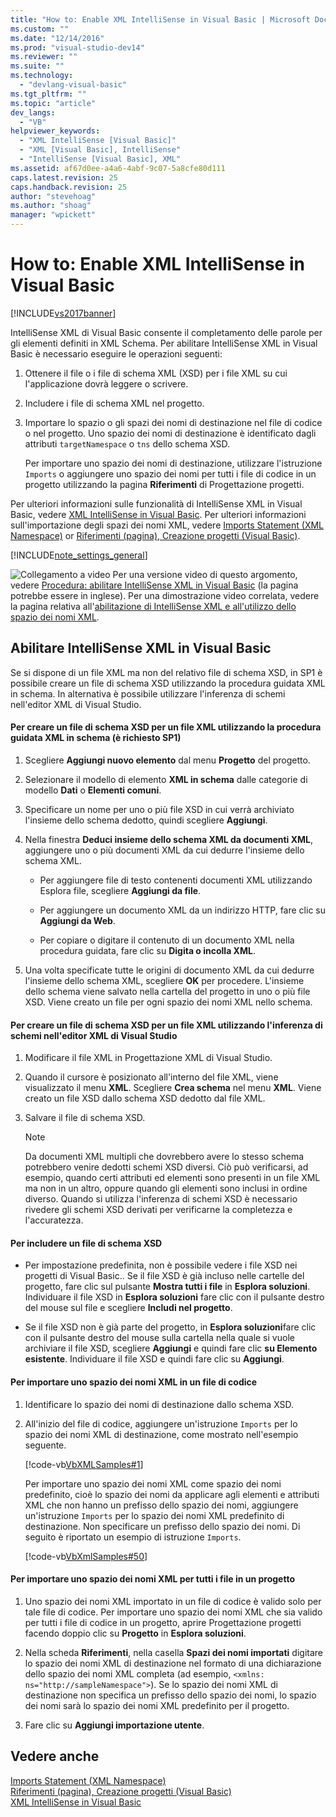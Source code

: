 ```yaml
---
title: "How to: Enable XML IntelliSense in Visual Basic | Microsoft Docs"
ms.custom: ""
ms.date: "12/14/2016"
ms.prod: "visual-studio-dev14"
ms.reviewer: ""
ms.suite: ""
ms.technology: 
  - "devlang-visual-basic"
ms.tgt_pltfrm: ""
ms.topic: "article"
dev_langs: 
  - "VB"
helpviewer_keywords: 
  - "XML IntelliSense [Visual Basic]"
  - "XML [Visual Basic], IntelliSense"
  - "IntelliSense [Visual Basic], XML"
ms.assetid: af67d0ee-a4a6-4abf-9c07-5a8cfe80d111
caps.latest.revision: 25
caps.handback.revision: 25
author: "stevehoag"
ms.author: "shoag"
manager: "wpickett"
---
```

# How to: Enable XML IntelliSense in Visual Basic
[!INCLUDE[vs2017banner](../../../../csharp/includes/vs2017banner.md)]

IntelliSense XML di Visual Basic consente il completamento delle parole per gli elementi definiti in XML Schema.  Per abilitare IntelliSense XML in Visual Basic è necessario eseguire le operazioni seguenti:  
  
1.  Ottenere il file o i file di schema XML \(XSD\) per i file XML su cui l'applicazione dovrà leggere o scrivere.  
  
2.  Includere i file di schema XML nel progetto.  
  
3.  Importare lo spazio o gli spazi dei nomi di destinazione nel file di codice o nel progetto.  Uno spazio dei nomi di destinazione è identificato dagli attributi `targetNamespace` o `tns` dello schema XSD.  
  
     Per importare uno spazio dei nomi di destinazione, utilizzare l'istruzione `Imports` o aggiungere uno spazio dei nomi per tutti i file di codice in un progetto utilizzando la pagina **Riferimenti** di Progettazione progetti.  
  
 Per ulteriori informazioni sulle funzionalità di IntelliSense XML in Visual Basic, vedere [XML IntelliSense in Visual Basic](../../../../visual-basic/programming-guide/language-features/xml/xml-intellisense.md).  Per ulteriori informazioni sull'importazione degli spazi dei nomi XML, vedere [Imports Statement \(XML Namespace\)](../../../../visual-basic/language-reference/statements/imports-statement-xml-namespace.md) or [Riferimenti \(pagina\), Creazione progetti \(Visual Basic\)](/visual-studio/ide/reference/references-page-project-designer-visual-basic).  
  
 [!INCLUDE[note_settings_general](../../../../csharp/language-reference/compiler-messages/includes/note_settings_general_md.md)]  
  
 ![Collegamento a video](../../../../csharp/programming-guide/concepts/linq/media/playvideo.png "PlayVideo") Per una versione video di questo argomento, vedere [Procedura: abilitare IntelliSense XML in Visual Basic](http://go.microsoft.com/fwlink/?LinkId=102466) \(la pagina potrebbe essere in inglese\).  Per una dimostrazione video correlata, vedere la pagina relativa all'[abilitazione di IntelliSense XML e all'utilizzo dello spazio dei nomi XML](http://go.microsoft.com/fwlink/?LinkId=143035).  
  
## Abilitare IntelliSense XML in Visual Basic  
 Se si dispone di un file XML ma non del relativo file di schema XSD, in SP1 è possibile creare un file di schema XSD utilizzando la procedura guidata XML in schema.  In alternativa è possibile utilizzare l'inferenza di schemi nell'editor XML di Visual Studio.  
  
#### Per creare un file di schema XSD per un file XML utilizzando la procedura guidata XML in schema \(è richiesto SP1\)  
  
1.  Scegliere **Aggiungi nuovo elemento** dal menu **Progetto** del progetto.  
  
2.  Selezionare il modello di elemento **XML in schema** dalle categorie di modello **Dati** o **Elementi comuni**.  
  
3.  Specificare un nome per uno o più file XSD in cui verrà archiviato l'insieme dello schema dedotto, quindi scegliere **Aggiungi**.  
  
4.  Nella finestra **Deduci insieme dello schema XML da documenti XML**, aggiungere uno o più documenti XML da cui dedurre l'insieme dello schema XML.  
  
    -   Per aggiungere file di testo contenenti documenti XML utilizzando Esplora file, scegliere **Aggiungi da file**.  
  
    -   Per aggiungere un documento XML da un indirizzo HTTP, fare clic su **Aggiungi da Web**.  
  
    -   Per copiare o digitare il contenuto di un documento XML nella procedura guidata, fare clic su **Digita o incolla XML**.  
  
5.  Una volta specificate tutte le origini di documento XML da cui dedurre l'insieme dello schema XML, scegliere **OK** per procedere.  L'insieme dello schema viene salvato nella cartella del progetto in uno o più file XSD.  Viene creato un file per ogni spazio dei nomi XML nello schema.  
  
#### Per creare un file di schema XSD per un file XML utilizzando l'inferenza di schemi nell'editor XML di Visual Studio  
  
1.  Modificare il file XML in Progettazione XML di Visual Studio.  
  
2.  Quando il cursore è posizionato all'interno del file XML, viene visualizzato il menu **XML**.  Scegliere **Crea schema** nel menu **XML**.  Viene creato un file XSD dallo schema XSD dedotto dal file XML.  
  
3.  Salvare il file di schema XSD.  
  
    > [!NOTE]
    >  Da documenti XML multipli che dovrebbero avere lo stesso schema potrebbero venire dedotti schemi XSD diversi.  Ciò può verificarsi, ad esempio, quando certi attributi ed elementi sono presenti in un file XML ma non in un altro, oppure quando gli elementi sono inclusi in ordine diverso.  Quando si utilizza l'inferenza di schemi XSD è necessario rivedere gli schemi XSD derivati per verificarne la completezza e l'accuratezza.  
  
#### Per includere un file di schema XSD  
  
-   Per impostazione predefinita, non è possibile vedere i file XSD nei progetti di Visual Basic..  Se il file XSD è già incluso nelle cartelle del progetto, fare clic sul pulsante **Mostra tutti i file** in **Esplora soluzioni**.  Individuare il file XSD in **Esplora soluzioni** fare clic con il pulsante destro del mouse sul file e scegliere **Includi nel progetto**.  
  
-   Se il file XSD non è già parte del progetto, in **Esplora soluzioni**fare clic con il pulsante destro del mouse sulla cartella nella quale si vuole archiviare il file XSD, scegliere **Aggiungi** e quindi fare clic **su Elemento esistente**.  Individuare il file XSD e quindi fare clic su **Aggiungi**.  
  
#### Per importare uno spazio dei nomi XML in un file di codice  
  
1.  Identificare lo spazio dei nomi di destinazione dallo schema XSD.  
  
2.  All'inizio del file di codice, aggiungere un'istruzione `Imports` per lo spazio dei nomi XML di destinazione, come mostrato nell'esempio seguente.  
  
     [!code-vb[VbXMLSamples#1](../../../../visual-basic/language-reference/operators/codesnippet/VisualBasic/how-to-enable-xml-intellisense_1.vb)]  
  
     Per importare uno spazio dei nomi XML come spazio dei nomi predefinito, cioè lo spazio dei nomi da applicare agli elementi e attributi XML che non hanno un prefisso dello spazio dei nomi, aggiungere un'istruzione `Imports` per lo spazio dei nomi XML predefinito di destinazione.  Non specificare un prefisso dello spazio dei nomi.  Di seguito è riportato un esempio di istruzione `Imports`.  
  
     [!code-vb[VbXmlSamples#50](../../../../visual-basic/language-reference/operators/codesnippet/VisualBasic/how-to-enable-xml-intellisense_2.vb)]  
  
#### Per importare uno spazio dei nomi XML per tutti i file in un progetto  
  
1.  Uno spazio dei nomi XML importato in un file di codice è valido solo per tale file di codice.  Per importare uno spazio dei nomi XML che sia valido per tutti i file di codice in un progetto, aprire Progettazione progetti facendo doppio clic su **Progetto** in **Esplora soluzioni**.  
  
2.  Nella scheda **Riferimenti**, nella casella **Spazi dei nomi importati** digitare lo spazio dei nomi XML di destinazione nel formato di una dichiarazione dello spazio dei nomi XML completa \(ad esempio, `<xmlns: ns="http://sampleNamespace">`\).  Se lo spazio dei nomi XML di destinazione non specifica un prefisso dello spazio dei nomi, lo spazio dei nomi sarà lo spazio dei nomi XML predefinito per il progetto.  
  
3.  Fare clic su **Aggiungi importazione utente**.  
  
## Vedere anche  
 [Imports Statement \(XML Namespace\)](../../../../visual-basic/language-reference/statements/imports-statement-xml-namespace.md)   
 [Riferimenti \(pagina\), Creazione progetti \(Visual Basic\)](/visual-studio/ide/reference/references-page-project-designer-visual-basic)   
 [XML IntelliSense in Visual Basic](../../../../visual-basic/programming-guide/language-features/xml/xml-intellisense.md)